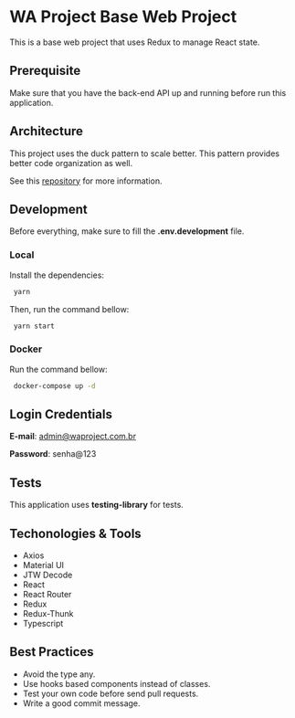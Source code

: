 # WA Project Base Web Project

This is a base web project that uses Redux to manage React state.

## Prerequisite

Make sure that you have the back-end API up and running before run this application.

## Architecture

This project uses the duck pattern to scale better. This pattern provides better code organization as well.

See this [repository](https://github.com/erikras/ducks-modular-redux) for more information.

## Development

Before everything, make sure to fill the **.env.development** file.

### Local

Install the dependencies:

```sh
 yarn
```

Then, run the command bellow:

```sh
 yarn start
```

### Docker 

Run the command bellow:

```sh
 docker-compose up -d
```

## Login Credentials

**E-mail**: admin@waproject.com.br

**Password**: senha@123

## Tests

This application uses **testing-library** for tests.

## Techonologies & Tools
- Axios
- Material UI
- JTW Decode
- React
- React Router
- Redux
- Redux-Thunk
- Typescript

## Best Practices

- Avoid the type any.
- Use hooks based components instead of classes.
- Test your own code before send pull requests.
- Write a good commit message.